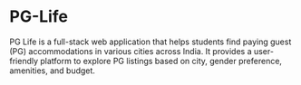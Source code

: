# PG-Life
PG Life is a full-stack web application that helps students find paying guest (PG) accommodations in various cities across India. It provides a user-friendly platform to explore PG listings based on city, gender preference, amenities, and budget.
